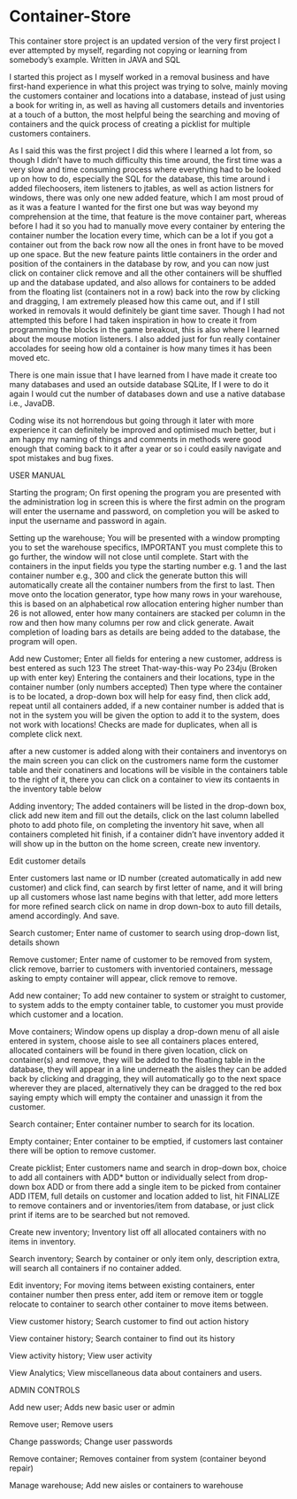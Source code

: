# Container-Store

This container store project is an updated version of the very first project I ever attempted by myself, regarding not copying or learning from somebody’s example. Written in JAVA and SQL
	
I started this project as I myself worked in a removal business and have first-hand experience in what this project was trying to solve, mainly moving the customers container and locations into a database, instead of just using a book for writing in, as well as having all customers details and inventories at a touch of a button, the most helpful being the searching and moving of containers and the quick process of creating a picklist for multiple customers containers.

As I said this was the first project I did this where I learned a lot from, so though I didn’t have to much difficulty this time around, the first time was a very slow and time consuming process where everything had to be looked up on how to do, especially the SQL for the database, this time around i added filechoosers, item listeners to jtables, as well as action listners for windows, there was only one new added feature, which I am most proud of as it was a feature I wanted for the first one but was way beyond my comprehension at the time, that feature is the move container part, whereas before I had it so you had to manually move every container by entering the container number the location every time, which can be a lot if you got a container out from the back row now all the ones in front have to be moved up one space.
But the new feature paints little containers in the order and position of the containers in the database by row, and you can now just click on container click remove and all the other containers will be shuffled up and the database updated, and also allows for containers to be added from the floating list (containers not in a row) back into the row by clicking and dragging, I am extremely pleased how this came out, and if I still worked in removals it would definitely be giant time saver.
Though I had not attempted this before I had taken inspiration in how to create it from programming the blocks in the game breakout, this is also where I learned about the mouse motion listeners.
I also added just for fun really container accolades for seeing how old a container is how many times it has been moved etc.

There is one main issue that I have learned from I have made it create too many databases and used an outside database SQLite, If I were to do it again I would cut the number of databases down and use a native database i.e., JavaDB.

Coding wise its not horrendous but going through it later with more experience it can definitely be improved and optimised much better, but i am happy my naming of things and comments in methods were good enough that coming back to it after a year or so i could easily navigate and spot mistakes and bug fixes.





USER MANUAL

Starting the program;
	On first opening the program you are presented with the administration log in screen this is 		where the first admin on the program will enter the username and password, on completion you will 	be asked to input the username and password in again.

Setting up the warehouse;
	You will be presented with a window prompting you to set the warehouse specifics, IMPORTANT you 		must complete this to go further, the window will not close until complete.
	Start with the containers in the input fields you type the starting number e.g.  1 and the last 		container number e.g., 300 and click the generate button this will automatically create all the 		container numbers from the first to last. Then move onto the location generator, type how many 		rows in your warehouse, this is based on an alphabetical row allocation entering higher number 		than 26 is not allowed, enter how many containers are stacked per column in the row and then how 		many columns per row and click generate.
	Await completion of loading bars as details are being added to the database, the program will 		open.

Add new Customer;
	Enter all fields for entering a new customer, address is best entered as such
	123
	The street
	That-way-this-way
	Po 234ju
		(Broken up with enter key)
	Entering the containers and their locations, type in the container number (only numbers accepted)
	Then type where the container is to be located, a drop-down box will help for easy find, then 		click add, repeat until all containers added, if a new container number is added that is not in 		the system you will be given the option to add it to the system, does not work with locations! 		Checks are made for duplicates, when all is complete click next.

after a new customer is added along with their containers and inventorys on the main screen you 	can click on the custromers name form the customer table and their conatiners and locations will 	be visible in the containers table to the right of it, there you can click on a container to view 	its contaents in the inventory table below


Adding inventory;
	The added containers will be listed in the drop-down box, click add new item and fill out the 			details, click on the last column labelled photo to add photo file, on completing the inventory 		hit save, when all containers completed hit finish, if a container didn’t have inventory added it 	will show up in the button on the home screen, create new inventory.

Edit customer details

Enter customers last name or ID number (created automatically in add new customer) and click 			find, can search by first letter of name, and it will bring up all customers whose last name 			begins 	with that letter, add more letters for more refined search click on name in drop down-box 	to auto fill details, amend accordingly. And save.

Search customer;
	Enter name of customer to search using drop-down list, details shown

Remove customer;
	Enter name of customer to be removed from system, click remove, barrier to customers with 		inventoried containers, message asking to empty container will appear, click remove to remove.

Add new container;
	To add new container to system or straight to customer, to system adds to the empty container 			table, to customer you must provide which customer and a location.

Move containers;
	Window opens up display a drop-down menu of all aisle entered in system, choose aisle to see all 		containers places entered, allocated containers will be found in there given location, click on 		container(s) and remove, they will be added to the floating table in the database, they will 			appear in a line underneath the aisles they can be added back by clicking and dragging, they will 	automatically go to the next space wherever they are placed, alternatively they can be dragged to 	the red box saying empty which will empty the container and unassign it from the customer.

Search container;
	Enter container number to search for its location.

Empty container;
	Enter container to be emptied, if customers last container there will be option to remove 	customer.

Create picklist;
	Enter customers name and search in drop-down box, choice to add all containers with ADD* button 		or individually select from drop-down box ADD or from there add a single item to be picked from 		container ADD ITEM, full details on customer and location added to list, hit FINALIZE to remove 		containers and or inventories/item from database, or just click print if items are to be searched 	but not removed.

Create new inventory;
	Inventory list off all allocated containers with no items in inventory.

Search inventory;
	Search by container or only item only, description extra, will search all containers if no 	container added. 

Edit inventory;
	For moving items between existing containers, enter container number then press enter, add item 	or remove item or 	toggle relocate to container to search other container to move items 	between.

View customer history;
	Search customer to find out action history

View container history;
	Search container to find out its history

View activity history;
	View user activity

View Analytics;
	View miscellaneous data about containers and users.



ADMIN CONTROLS

Add new user;
	Adds new basic user or admin

Remove user;
 	Remove users

Change passwords;
	Change user passwords

Remove container;
	Removes container from system (container beyond repair)

Manage warehouse;
	Add new aisles or containers to warehouse

